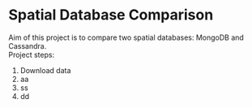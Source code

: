 # Spatial Database Comparison
Aim of this project is to compare two spatial databases: MongoDB and Cassandra. </br>
Project steps:
1. Download data
2. aa
3. ss
4. dd

